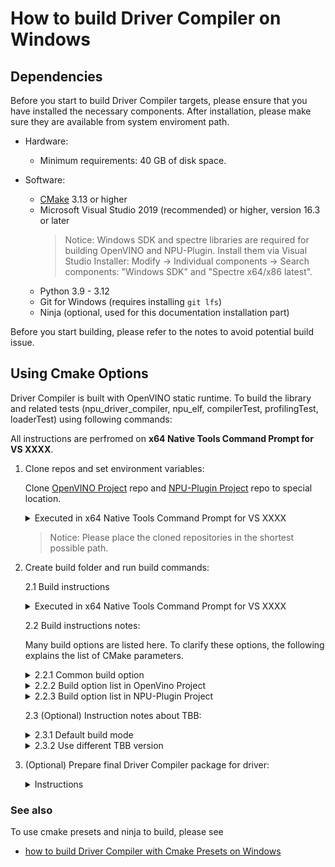 # How to build Driver Compiler on Windows

## Dependencies

Before you start to build Driver Compiler targets, please ensure that you have installed the necessary components. After installation, please make sure they are available from system enviroment path.

- Hardware:
    - Minimum requirements: 40 GB of disk space.

- Software:
    - [CMake](https://cmake.org/download/) 3.13 or higher
    - Microsoft Visual Studio 2019 (recommended) or higher, version 16.3 or later
        > Notice: Windows SDK and spectre libraries are required for building OpenVINO and NPU-Plugin. Install them via Visual Studio Installer: Modify -> Individual components -> Search components: "Windows SDK" and "Spectre x64/x86 latest".
    - Python 3.9 - 3.12
    - Git for Windows (requires installing `git lfs`)
    - Ninja (optional, used for this documentation installation part)

Before you start building, please refer to the notes to avoid potential build issue.

## Using Cmake Options

Driver Compiler is built with OpenVINO static runtime. To build the library and related tests (npu_driver_compiler, npu_elf, compilerTest, profilingTest, loaderTest) using following commands:

All instructions are perfromed on **x64 Native Tools Command Prompt for VS XXXX**.

1. Clone repos and set environment variables:

    Clone [OpenVINO Project] repo and [NPU-Plugin Project] repo to special location.

    <details>
    <summary>Executed in x64 Native Tools Command Prompt for VS XXXX</summary>

    ```sh
    # set the proxy, if required.
    # set  http_proxy=xxxx
    # set  https_proxy=xxxx

    cd C:\Users\Local_Admin\workspace  (Just an example, you should use your own path.)
    git clone https://github.com/openvinotoolkit/openvino.git 
    cd openvino
    git checkout -b master origin/master (Just an example, you could use your own branch/tag/commit.)
    git submodule update --init --recursive

    cd C:\Users\Local_Admin\workspace (Just an example, you should use your own path.)
    git clone https://github.com/openvinotoolkit/npu_plugin.git
    cd npu_plugin
    git checkout -b develop origin/develop (Just an example, you could use your own branch/tag/commit.)
    git submodule update --init --recursive

    set OPENVINO_HOME=C:\Users\Local_Admin\workspace\openvino (need change to your own path)
    set NPU_PLUGIN_HOME=C:\Users\Local_Admin\workspace\npu_plugin (need change to your own path)
    ```
    </details>
    
    > Notice: Please place the cloned repositories in the shortest possible path.
    
2. Create build folder and run build commands:

    2.1 Build instructions

    <details>
    <summary>Executed in x64 Native Tools Command Prompt for VS XXXX</summary>
    
    ```sh
    cd %OPENVINO_HOME%
    md build-x86_64
    
    cd build-x86_64
    cmake ^
    -D CMAKE_BUILD_TYPE=Release ^
    -D BUILD_SHARED_LIBS=OFF ^
    -D OPENVINO_EXTRA_MODULES=%NPU_PLUGIN_HOME% ^
    -D ENABLE_LTO=OFF ^
    -D ENABLE_FASTER_BUILD=OFF ^
    -D ENABLE_CPPLINT=OFF ^
    -D ENABLE_TESTS=OFF ^
    -D ENABLE_FUNCTIONAL_TESTS=OFF ^
    -D ENABLE_SAMPLES=OFF ^
    -D ENABLE_JS=OFF ^
    -D ENABLE_PYTHON=OFF ^
    -D ENABLE_PYTHON_PACKAGING=OFF ^
    -D ENABLE_WHEEL=OFF ^
    -D ENABLE_OV_ONNX_FRONTEND=OFF ^
    -D ENABLE_OV_PYTORCH_FRONTEND=OFF ^
    -D ENABLE_OV_PADDLE_FRONTEND=OFF ^
    -D ENABLE_OV_TF_FRONTEND=OFF ^
    -D ENABLE_OV_TF_LITE_FRONTEND=OFF ^
    -D ENABLE_OV_JAX_FRONTEND=OFF ^
    -D ENABLE_OV_IR_FRONTEND=ON ^
    -D THREADING=TBB ^
    -D ENABLE_TBBBIND_2_5=OFF ^
    -D ENABLE_SYSTEM_TBB=OFF ^
    -D ENABLE_TBB_RELEASE_ONLY=OFF ^
    -D ENABLE_HETERO=OFF ^
    -D ENABLE_MULTI=OFF ^
    -D ENABLE_AUTO=OFF ^
    -D ENABLE_AUTO_BATCH=OFF ^
    -D ENABLE_TEMPLATE=OFF ^
    -D ENABLE_PROXY=OFF ^
    -D ENABLE_INTEL_CPU=OFF ^
    -D ENABLE_INTEL_GPU=OFF ^
    -D ENABLE_ZEROAPI_BACKEND=OFF ^
    -D ENABLE_DRIVER_COMPILER_ADAPTER=OFF ^
    -D ENABLE_INTEL_NPU_INTERNAL=OFF ^
    -D BUILD_COMPILER_FOR_DRIVER=ON ^
    -D ENABLE_NPU_PROTOPIPE=OFF ^
    -D ENABLE_NPU_LSP_SERVER=OFF ^
    -D CMAKE_TOOLCHAIN_FILE=%OPENVINO_HOME%\cmake\toolchains\onecoreuap.toolchain.cmake ^
    ..

    cmake --build . --config Release --target compilerTest profilingTest vpuxCompilerL0Test loaderTest -j8
    ```
    </details>

    2.2 Build instructions notes:

    Many build options are listed here. To clarify these options, the following explains the list of CMake parameters.

    <details>
    <summary>2.2.1 Common build option </summary>

    ```sh
        # Build type
        CMAKE_BUILD_TYPE

        # Build library type
        BUILD_SHARED_LIBS

        # specifies locations for compilers and toolchain utilities,
        CMAKE_TOOLCHAIN_FILE
    ```

    </details>


    <details>
    <summary>2.2.2 Build option list in OpenVino Project</summary>

    For more details on the build options, please refer to this [OpenVino features.cmake](https://github.com/openvinotoolkit/openvino/blob/0ebff040fd22daa37612a82fdf930ffce4ebb099/cmake/features.cmake) and this [NPU features.cmake](https://github.com/openvinotoolkit/openvino/blob/0ebff040fd22daa37612a82fdf930ffce4ebb099/src/plugins/intel_npu/cmake/features.cmake) in [OpenVINO Project], which provides explanations for all the available build options.

    ```sh
        # Specify external repo
        OPENVINO_EXTRA_MODULES

        # Build optimization option
        ENABLE_LTO
        ENABLE_FASTER_BUILD

        # Cpplint checks during build time
        ENABLE_CPPLINT

        # Tests and samples
        ENABLE_TESTS
        ENABLE_FUNCTIONAL_TESTS
        ENABLE_SAMPLES

        # Enable JS API
        ENABLE_JS

        # Enable Python API and generate python binary
        ENABLE_PYTHON
        ENABLE_PYTHON_PACKAGING
        ENABLE_WHEEL

        # Frontend
        ENABLE_OV_ONNX_FRONTEND
        ENABLE_OV_PYTORCH_FRONTEND
        ENABLE_OV_PADDLE_FRONTEND
        ENABLE_OV_TF_FRONTEND
        ENABLE_OV_TF_LITE_FRONTEND
        ENABLE_OV_JAX_FRONTEND
        ENABLE_OV_IR_FRONTEND

        # TBB related option
        THREADING
        ENABLE_TBBBIND_2_5
        ENABLE_SYSTEM_TBB
        ENABLE_TBB_RELEASE_ONLY

        # Plugin platform
        ENABLE_HETERO
        ENABLE_MULTI
        ENABLE_AUTO
        ENABLE_AUTO_BATCH
        ENABLE_PROXY
        ENABLE_TEMPLATE
        ENABLE_INTEL_CPU
        ENABLE_INTEL_GPU

        # NPU plugin and its tools related options
        ENABLE_ZEROAPI_BACKEND
        ENABLE_DRIVER_COMPILER_ADAPTER
        ENABLE_INTEL_NPU_INTERNAL
        BUILD_COMPILER_FOR_DRIVER
    ```
    </details>

    <details>
    <summary>2.2.3 Build option list in NPU-Plugin Project</summary>

    For more details on the build options, please refer to this [features.cmake](../../../cmake/features.cmake) file in [NPU-Plugin Project], which provides explanations for all the available build options.

    ```sh
        # Build Driver Compiler Targets
        BUILD_COMPILER_FOR_DRIVER

        # Compiler tool
        ENABLE_NPU_PROTOPIPE
        ENABLE_NPU_LSP_SERVER
    ```
    </details>

    2.3 (Optional) Instruction notes about TBB:

    <details>
    <summary>2.3.1 Default build mode</summary>

    Nowadays the Driver Compiler is building with TBB mode as default using `-D THREADING=TBB`.
    
    You can also use Sequential mode `-D THREADING=SEQ` to compile. More info about SEQ mode, please refer to this [file](https://github.com/openvinotoolkit/openvino/blob/0ebff040fd22daa37612a82fdf930ffce4ebb099/docs/dev/cmake_options_for_custom_compilation.md#options-affecting-binary-size).

    </details>

    <details>
    <summary>2.3.2 Use different TBB version</summary>

    When use TBB mode in build option, the default TBB is downloaded by [OpenVINO Project], located in `%OPENVINO_HME%\temp\tbb`.

    If you wish to build with a specific version of TBB, you can download it from [oneTBB Project] and unzip its [release package](https://github.com/oneapi-src/oneTBB/releases). Then, use the `-D ENABLE_SYSTEM_TBB=OFF -D TBBROOT=C:\Users\Local_Admin\workspace\path\to\downloaded\tbb` option to build.
    
    If you would like to build TBB on your own, please refer to [INSTALL.md](https://github.com/oneapi-src/oneTBB/blob/master/INSTALL.md#build-onetbb) in [oneTBB Project] and add `-D CMAKE_MSVC_RUNTIME_LIBRARY="MultiThreaded"` in build option.

    </details>

3. (Optional) Prepare final Driver Compiler package for driver:

    <details>
    <summary>Instructions</summary>

    All Driver Compiler related targets have now been generated in `%OPENVINO_HOME%\bin\intel\Release` folder, where the binary npu_driver_compiler.dll can be found. The following instructions are provided to pack Driver Compiler related targets to the specified location.

    ```sh
        #install Driver compiler related targets to current path. A `cid` folder will be generated to `%OPENVINO_HOME%\build-x86_64\`.
        cd %OPENVINO_HOME%\build-x86_64
        cmake --install .\ --prefix .\ --component CiD

        # or to get a related compressed file. A RELEASE-CiD.zip compressed file will be generated to `%OPENVINO_HOME%\build-x86_64\`.
        cpack -D CPACK_COMPONENTS_ALL=CiD -D CPACK_CMAKE_GENERATOR=Ninja -D CPACK_PACKAGE_FILE_NAME="RELEASE" -G "ZIP"
    ```
    </details>

### See also

To use cmake presets and ninja to build, please see
* [how to build Driver Compiler with Cmake Presets on Windows](./how_to_build_driver_compiler_withCmakePresets_on_windows.md)

[OpenVINO Project]: https://github.com/openvinotoolkit/openvino
[NPU-Plugin Project]: https://github.com/openvinotoolkit/npu_plugin
[oneTBB Project]: https://github.com/oneapi-src/oneTBB